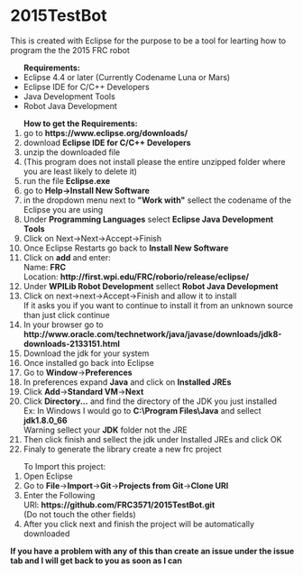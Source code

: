 # 2015TestBot

This is created with Eclipse for the purpose to be a tool for learting how to program the the 2015 FRC robot

<ul><b>Requirements:</b>
<li>Eclipse 4.4 or later (Currently Codename Luna or Mars)</li>
<li>Eclipse IDE for C/C++ Developers</li>
<li>Java Development Tools</li>
<li>Robot Java Development</li>
</ul>
<ol><b>How to get the Requirements:</b>
<li>go to <b>https://www.eclipse.org/downloads/</b></li>
<li>download <b>Eclipse IDE for C/C++ Developers</b></li>
<li>unzip the downloaded file</li>
<li>(This program does not install please the entire unzipped folder where you are least likely to delete it)</li>
<li>run the file <b>Eclipse.exe</b></li>
<li>go to <b>Help->Install New Software</b></li>
<li>in the dropdown menu next to <b>"Work with"</b> sellect the codename of the Eclipse you are using</li>
<li>Under <b>Programming Languages</b> select <b>Eclipse Java Development Tools</b></li>
<li>Click on Next->Next->Accept->Finish</li>
<li>Once Eclipse Restarts go back to <b>Install New Software</b></li>
<li>Click on <b>add</b> and enter:<br/>
    Name: <b>FRC</b><br/>
    Location: <b>http://first.wpi.edu/FRC/roborio/release/eclipse/</b></li>
<li>Under <b>WPILib Robot Development</b> sellect <b>Robot Java Development</b></li>
<li>Click on next->next->Accept->Finish and allow it to install<br/>
If it asks you if you want to continue to install it from an unknown source than just click continue</li>
<li>In your browser go to <b>http://www.oracle.com/technetwork/java/javase/downloads/jdk8-downloads-2133151.html</b></li>
<li>Download the jdk for your system</li>
<li>Once installed go back into Eclipse</li>
<li>Go to <b>Window</b>-><b>Preferences</b></li>
<li>In preferences expand <b>Java</b> and click on <b>Installed JREs</b></li>
<li>Click <b>Add</b>-><b>Standard VM</b>-><b>Next</b></li>
<li>Click <b>Directory...</b> and find the directory of the JDK you just installed<br/>
    Ex: In Windows I would go to <b>C:\Program Files\Java</b> and sellect <b>jdk1.8.0_66</b> <br/>
    Warning sellect your <b>JDK</b> folder not the JRE</li>
<li>Then click finish and sellect the jdk under Installed JREs and click OK</li>
<li>Finaly to generate the library create a new frc project</li>
</ol>
<ol>To Import this project:
<li>Open Eclipse</li>
<li>Go to <b>File</b>-><b>Import</b>-><b>Git</b>-><b>Projects from Git</b>-><b>Clone URl</b></li>
<li>Enter the Following<br/>
URl: <b>https://github.com/FRC3571/2015TestBot.git</b><br/>
(Do not touch the other fields)</li>
<li>After you click next and finish the project will be automatically downloaded</li>
</ol>
<b>If you have a problem with any of this than create an issue under the issue tab and I will get back to you as soon as I can</b>

